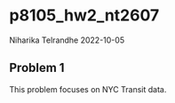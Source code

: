 p8105_hw2_nt2607
================
Niharika Telrandhe
2022-10-05

## Problem 1

This problem focuses on NYC Transit data.

